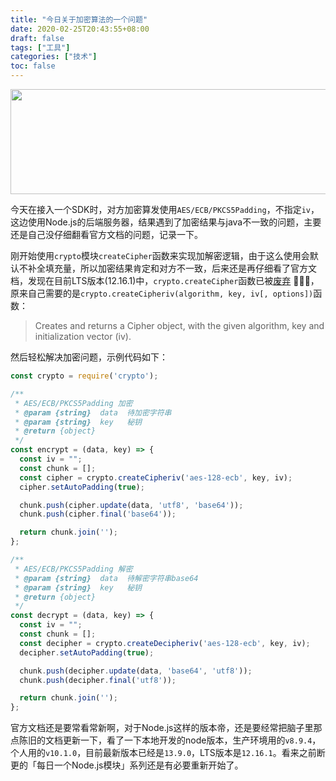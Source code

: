 ```yaml
---
title: "今日关于加密算法的一个问题"
date: 2020-02-25T20:43:55+08:00
draft: false
tags: ["工具"]
categories: ["技术"]
toc: false
---
```

<div align=center><img width=568 height=168 src="https://jiangbao-1258001083.cos.ap-shanghai.myqcloud.com/encrypted-file-recovery.png" /></div>

今天在接入一个SDK时，对方加密算发使用`AES/ECB/PKCS5Padding`，不指定`iv`，这边使用Node.js的后端服务器，结果遇到了加密结果与java不一致的问题，主要还是自己没仔细翻看官方文档的问题，记录一下。

刚开始使用`crypto`模块`createCipher`函数来实现加解密逻辑，由于这么使用会默认不补全填充量，所以加密结果肯定和对方不一致，后来还是再仔细看了官方文档，发现在目前LTS版本(12.16.1)中，`crypto.createCipher`函数已被[废弃](https://nodejs.org/dist/latest-v12.x/docs/api/crypto.html#crypto_crypto_createcipher_algorithm_password_options) 🤯🤯🤯，
原来自己需要的是`crypto.createCipheriv(algorithm, key, iv[, options])`函数：
> Creates and returns a Cipher object, with the given algorithm, key and initialization vector (iv).

然后轻松解决加密问题，示例代码如下：
```js
const crypto = require('crypto');

/**
 * AES/ECB/PKCS5Padding 加密
 * @param {string}  data  待加密字符串
 * @param {string}  key   秘钥
 * @return {object}
 */
const encrypt = (data, key) => {
  const iv = "";
  const chunk = [];
  const cipher = crypto.createCipheriv('aes-128-ecb', key, iv);
  cipher.setAutoPadding(true);

  chunk.push(cipher.update(data, 'utf8', 'base64'));
  chunk.push(cipher.final('base64'));

  return chunk.join('');
};

/**
 * AES/ECB/PKCS5Padding 解密
 * @param {string}  data  待解密字符串base64
 * @param {string}  key   秘钥
 * @return {object}
 */
const decrypt = (data, key) => {
  const iv = "";
  const chunk = [];
  const decipher = crypto.createDecipheriv('aes-128-ecb', key, iv);
  decipher.setAutoPadding(true);

  chunk.push(decipher.update(data, 'base64', 'utf8'));
  chunk.push(decipher.final('utf8'));

  return chunk.join('');
};
```
官方文档还是要常看常新啊，对于Node.js这样的版本帝，还是要经常把脑子里那点陈旧的文档更新一下，看了一下本地开发的node版本，生产环境用的`v8.9.4`，个人用的`v10.1.0`，目前最新版本已经是`13.9.0`，LTS版本是`12.16.1`。看来之前断更的「每日一个Node.js模块」系列还是有必要重新开始了。
